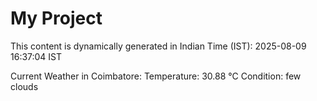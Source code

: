 # My Project

This content is dynamically generated in Indian Time (IST): 2025-08-09 16:37:04 IST


Current Weather in Coimbatore:
Temperature: 30.88 °C
Condition: few clouds
